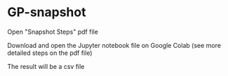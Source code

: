 # GP-snapshot

Open "Snapshot Steps" pdf file 

Download and open the Jupyter notebook file on Google Colab (see more detailed steps on the pdf file)

The result will be a csv file

